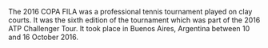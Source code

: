 The 2016 COPA FILA was a professional tennis tournament played on clay courts. It was the sixth edition of the tournament which was part of the 2016 ATP Challenger Tour. It took place in Buenos Aires, Argentina between 10 and 16 October 2016.

